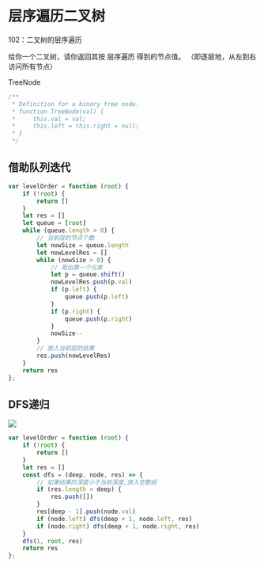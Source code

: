 # 层序遍历二叉树

<leetcode href="https://leetcode-cn.com/problems/binary-tree-level-order-traversal/">102：二叉树的层序遍历</leetcode>

给你一个二叉树，请你返回其按 层序遍历 得到的节点值。 （即逐层地，从左到右访问所有节点）

TreeNode
```js
/**
 * Definition for a binary tree node.
 * function TreeNode(val) {
 *     this.val = val;
 *     this.left = this.right = null;
 * }
 */
```
## 借助队列迭代
```js
var levelOrder = function (root) {
    if (!root) {
        return []
    }
    let res = []
    let queue = [root]
    while (queue.length > 0) {
        // 当前层的节点个数
        let nowSize = queue.length
        let nowLevelRes = []
        while (nowSize > 0) {
            // 取出第一个元素
            let p = queue.shift()
            nowLevelRes.push(p.val)
            if (p.left) {
                queue.push(p.left)
            }
            if (p.right) {
                queue.push(p.right)
            }
            nowSize--
        }
        // 放入当前层的结果
        res.push(nowLevelRes)
    }
    return res
};
```

## DFS递归
![](https://pic.leetcode-cn.com/aeed09e12573ec00d83663bb4f77562e8904ac58cdb2cbe6e995f2ac33b12934-0203_1.gif)
```js
var levelOrder = function (root) {
    if (!root) {
        return []
    }
    let res = []
    const dfs = (deep, node, res) => {
        // 如果结果的深度小于当前深度,放入空数组
        if (res.length < deep) {
            res.push([])
        }
        res[deep - 1].push(node.val)
        if (node.left) dfs(deep + 1, node.left, res)
        if (node.right) dfs(deep + 1, node.right, res)
    }
    dfs(1, root, res)
    return res
};
```

<comment/>
<tongji/>